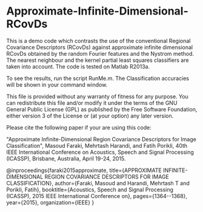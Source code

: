 # Approximate-Infinite-Dimensional-RCovDs
This is a demo code which contrasts the use of the conventional Regional 
Covariance Descriptors (RCovDs) against approximate infinite dimensional RCovDs obtained by the
random Fourier features and the Nystrom method. The nearest neighbour and
the kernel partial least squares classifiers are taken into account. The code is
tested on Matlab R2013a.

To see the results, run the script RunMe.m. 
The Classification accuracies will be shown in your command window.

This file is provided without any warranty of
fitness for any purpose. You can redistribute
this file and/or modify it under the terms of
the GNU General Public License (GPL) as published
by the Free Software Foundation, either version 3
of the License or (at your option) any later version.

Please cite the following paper if your are using this code:

"Approximate Infinite-Dimensional Region Covariance Descriptors for Image
Classification", Masoud Faraki, Mehrtash Harandi, and Fatih Porikli, 40th
IEEE International Conference on Acoustics, Speech and Signal Processing (ICASSP), Brisbane, Australia, April 19-24, 2015.

@inproceedings{faraki2015approximate,
  title={APPROXIMATE INFINITE-DIMENSIONAL REGION COVARIANCE DESCRIPTORS FOR IMAGE CLASSIFICATION}, 
   author={Faraki, Masoud and Harandi, Mehrtash T and Porikli, Fatih}, 
  booktitle={Acoustics, Speech and Signal Processing (ICASSP), 2015 IEEE International Conference on}, 
  pages={1364--1368}, 
  year={2015}, 
    organization={IEEE} 
}
